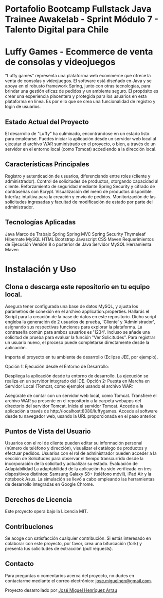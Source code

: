 # Portafolio Bootcamp Fullstack Java Trainee Awakelab - Sprint Módulo 7 - Talento Digital para Chile

# Luffy Games - Ecommerce de venta de consolas y videojuegos

"Luffy games" representa una plataforma web ecommerce que ofrece la venta de consolas y videojuegos. El software está diseñado en Java y se apoya en el robusto framework Spring, junto con otras tecnologías, para brindar una gestión eficaz de pedidos y un ambiente seguro. El propósito es crear una experiencia placentera y protegida para los usuarios en esta plataforma en línea. Es por ello que se crea una funcionalidad de registro y login de usuarios.

## Estado Actual del Proyecto
El desarrollo de "Luffy" ha culminado, encontrándose en un estado listo para emplearse. Puedes iniciar la aplicación desde un servidor web local al ejecutar el archivo WAR suministrado en el proyecto, o bien, a través de un servidor en el entorno local (como Tomcat) accediendo a la dirección local.

## Características Principales
Registro y autenticación de usuarios, diferenciando entre roles (cliente y administrador).
Control de solicitudes de productos, otorgando capacidad al cliente.
Reforzamiento de seguridad mediante Spring Security y cifrado de contraseñas con Bcrypt.
Visualización del menú de productos disponible.
Interfaz intuitiva para la creación y envío de pedidos.
Monitorización de las solicitudes ingresadas y facultad de modificación de estado por parte del administrador.

## Tecnologías Aplicadas
Java
Marco de Trabajo Spring
Spring MVC
Spring Security
Thymeleaf
Hibernate
MySQL
HTML
Bootstrap
Javascript
CSS
Maven
Requerimientos de Ejecución
Versión 8 o posterior de Java
Servidor MySQL
Herramienta Maven

# Instalación y Uso
## Clona o descarga este repositorio en tu equipo local.

Asegura tener configurada una base de datos MySQL, y ajusta los parámetros de conexión en el archivo application.properties. Hallarás el Script para la creación de la base de datos en este repositorio. Dicho script engloba la generación de 2 usuarios de prueba, 'Cliente' y 'Administrador', asignando sus respectivas funciones para explorar la plataforma. La contraseña común para ambos usuarios es '1234'. Incluso se añade una solicitud de prueba para evaluar la función "Ver Solicitudes". Para registrar un usuario nuevo, el proceso puede completarse directamente desde la aplicación.

Importa el proyecto en tu ambiente de desarrollo (Eclipse JEE, por ejemplo).

Opción 1: Ejecución desde el Entorno de Desarrollo:

Despliega la aplicación desde tu entorno de desarrollo. La ejecución se realiza en un servidor integrado del IDE.
Opción 2: Puesta en Marcha en Servidor Local (Tomcat, como ejemplo) usando el archivo WAR:

Asegúrate de contar con un servidor web local, como Tomcat.
Transfiere el archivo WAR ya presente en el repositorio a la carpeta webapps del directorio del servidor Tomcat.
Inicia el servidor Tomcat.
Accede a la aplicación a través de http://localhost:8080/luffygames.
Accede al software desde tu navegador web, usando la URL proporcionada en el paso anterior.

## Puntos de Vista del Usuario

Usuarios con el rol de cliente pueden editar su información personal (número de teléfono y dirección), visualizar el catálogo de productos y efectuar pedidos.
Usuarios con el rol de administrador pueden acceder a la sección de Solicitudes para observar el tiempo transcurrido desde la incorporación de la solicitud y actualizar su estado.
Evaluación de Adaptabilidad
La adaptabilidad de la aplicación ha sido verificada en tres dispositivos distintos: Samsung Galaxy S8+ (teléfono móvil), iPad Air y la notebook Asus. La simulación se llevó a cabo empleando las herramientas de desarrollo integradas en Google Chrome.

## Derechos de Licencia
Este proyecto opera bajo la Licencia MIT.

## Contribuciones
Se acoge con satisfacción cualquier contribución. Si estás interesado en colaborar con este proyecto, por favor, crea una bifurcación (fork) y presenta tus solicitudes de extracción (pull requests).

## Contacto
Para preguntas o comentarios acerca del proyecto, no dudes en contactarme mediante el correo electrónico: jose.miguelhen@gmail.com.

Proyecto desarrollado por [José Miguel Henríquez Arrau](https://github.com/josemiguelhen)


